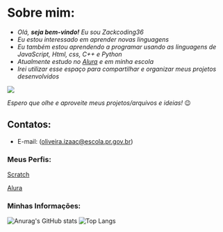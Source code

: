 # Sobre mim:

- _Olá, **seja bem-vindo!** Eu sou Zackcoding36_
- _Eu estou interessado em aprender novas linguagens_
- _Eu também estou aprendendo a programar usando as linguagens de JavaScript, Html, css, C++ e Python_
- _Atualmente estudo no [Alura](https://www.alura.com.br/) e em minha escola_
- _Irei utilizar esse espaço para compartilhar e organizar meus projetos desenvolvidos_

![](https://media.tenor.com/24tIz3UhN50AAAAC/reasonsimbroke-xbox.gif)

*Espero que olhe e aproveite meus projetos/arquivos e ideias!* 😉

## Contatos:

- E-mail: (oliveira.izaac@escola.pr.gov.br)

### Meus Perfis:

[Scratch](https://scratch.mit.edu/users/Zackmaster36/) 

[Alura](https://cursos.alura.com.br/user/izaac-colodel-3162)

### Minhas Informações: 

![Anurag's GitHub stats](https://github-readme-stats.vercel.app/api?username=Zackcoding36&theme=merko&show_icons=true)
![Top Langs](https://github-readme-stats.vercel.app/api/top-langs/?username=Zackcoding36&theme=merko&layout=compact)
